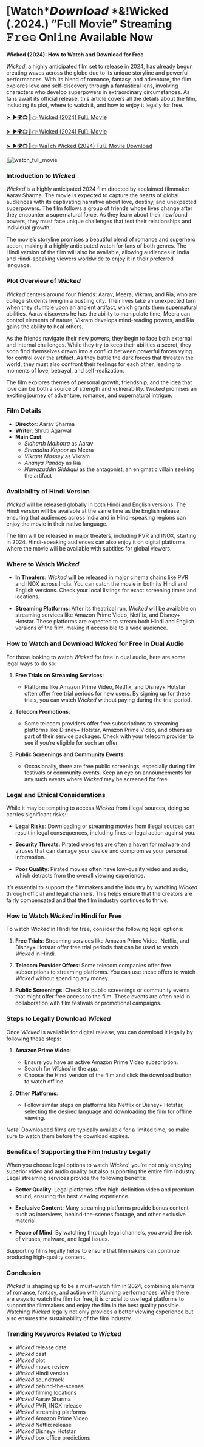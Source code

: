 # [Watch*𝘿𝙤𝙬𝙣𝙡𝙤𝙖𝙙 *&!Wicked (.2024.) ”F𝚞ll Mo𝚟ie” Strea𝚖i𝚗g 𝙵𝚛𝚎𝚎 Onl𝚒ne Available Now

**Wicked (2024): How to Watch and Download for Free**

*Wicked*, a highly anticipated film set to release in 2024, has already begun creating waves across the globe due to its unique storyline and powerful performances. With its blend of romance, fantasy, and adventure, the film explores love and self-discovery through a fantastical lens, involving characters who develop superpowers in extraordinary circumstances. As fans await its official release, this article covers all the details about the film, including its plot, where to watch it, and how to enjoy it legally for free.

[➤ ►🌍📺📱👉 Wicked (2024) Ful𝚕 Mo𝚟ie](https://cutt.ly/Xe7foy7E)

[➤ ►🌍📺📱👉 Wicked (2024) Ful𝚕 Mo𝚟ie](https://cutt.ly/Xe7foy7E)

[➤ ►🌍📺📱👉 WaTch Wicked (2024) Ful𝚕 Mo𝚟ie Downl𝚘ad](https://cutt.ly/Xe7foy7E)

[![watch_full_movie](https://media.themoviedb.org/t/p/w533_and_h300_bestv2/jTOeWjamUKGxWVUO1TMZXqQUarw.jpg)

### **Introduction to *Wicked***

*Wicked* is a highly anticipated 2024 film directed by acclaimed filmmaker Aarav Sharma. The movie is expected to capture the hearts of global audiences with its captivating narrative about love, destiny, and unexpected superpowers. The film follows a group of friends whose lives change after they encounter a supernatural force. As they learn about their newfound powers, they must face unique challenges that test their relationships and individual growth.

The movie’s storyline promises a beautiful blend of romance and superhero action, making it a highly anticipated watch for fans of both genres. The Hindi version of the film will also be available, allowing audiences in India and Hindi-speaking viewers worldwide to enjoy it in their preferred language.



### **Plot Overview of *Wicked***

*Wicked* centers around four friends: Aarav, Meera, Vikram, and Ria, who are college students living in a bustling city. Their lives take an unexpected turn when they stumble upon an ancient artifact, which grants them supernatural abilities. Aarav discovers he has the ability to manipulate time, Meera can control elements of nature, Vikram develops mind-reading powers, and Ria gains the ability to heal others.

As the friends navigate their new powers, they begin to face both external and internal challenges. While they try to keep their abilities a secret, they soon find themselves drawn into a conflict between powerful forces vying for control over the artifact. As they battle the dark forces that threaten the world, they must also confront their feelings for each other, leading to moments of love, betrayal, and self-realization.

The film explores themes of personal growth, friendship, and the idea that love can be both a source of strength and vulnerability. *Wicked* promises an exciting journey of adventure, romance, and supernatural intrigue.



### **Film Details**

- **Director**: Aarav Sharma
- **Writer**: Shruti Agarwal
- **Main Cast**:
  - *Sidharth Malhotra* as Aarav
  - *Shraddha Kapoor* as Meera
  - *Vikrant Massey* as Vikram
  - *Ananya Panday* as Ria
  - *Nawazuddin Siddiqui* as the antagonist, an enigmatic villain seeking the artifact



### **Availability of Hindi Version**

*Wicked* will be released globally in both Hindi and English versions. The Hindi version will be available at the same time as the English release, ensuring that audiences across India and in Hindi-speaking regions can enjoy the movie in their native language.

The film will be released in major theaters, including PVR and INOX, starting in 2024. Hindi-speaking audiences can also enjoy it on digital platforms, where the movie will be available with subtitles for global viewers.



### **Where to Watch *Wicked***

- **In Theaters**: *Wicked* will be released in major cinema chains like PVR and INOX across India. You can catch the movie in both its Hindi and English versions. Check your local listings for exact screening times and locations.

- **Streaming Platforms**: After its theatrical run, *Wicked* will be available on streaming services like Amazon Prime Video, Netflix, and Disney+ Hotstar. These platforms are expected to stream both Hindi and English versions of the film, making it accessible to a wide audience.



### **How to Watch and Download *Wicked* for Free in Dual Audio**

For those looking to watch *Wicked* for free in dual audio, here are some legal ways to do so:

1. **Free Trials on Streaming Services**:
   - Platforms like Amazon Prime Video, Netflix, and Disney+ Hotstar often offer free trial periods for new users. By signing up for these trials, you can watch *Wicked* without paying during the trial period.

2. **Telecom Promotions**:
   - Some telecom providers offer free subscriptions to streaming platforms like Disney+ Hotstar, Amazon Prime Video, and others as part of their service packages. Check with your telecom provider to see if you’re eligible for such an offer.

3. **Public Screenings and Community Events**:
   - Occasionally, there are free public screenings, especially during film festivals or community events. Keep an eye on announcements for any such events where *Wicked* may be screened for free.



### **Legal and Ethical Considerations**

While it may be tempting to access *Wicked* from illegal sources, doing so carries significant risks:

- **Legal Risks**: Downloading or streaming movies from illegal sources can result in legal consequences, including fines or legal action against you.

- **Security Threats**: Pirated websites are often a haven for malware and viruses that can damage your device and compromise your personal information.

- **Poor Quality**: Pirated movies often have low-quality video and audio, which detracts from the overall viewing experience.

It’s essential to support the filmmakers and the industry by watching *Wicked* through official and legal channels. This helps ensure that the creators are fairly compensated and that the film industry continues to thrive.



### **How to Watch *Wicked* in Hindi for Free**

To watch *Wicked* in Hindi for free, consider the following legal options:

1. **Free Trials**: Streaming services like Amazon Prime Video, Netflix, and Disney+ Hotstar offer free trial periods that can be used to watch *Wicked* in Hindi.

2. **Telecom Provider Offers**: Some telecom companies offer free subscriptions to streaming platforms. You can use these offers to watch *Wicked* without spending any money.

3. **Public Screenings**: Check for public screenings or community events that might offer free access to the film. These events are often held in collaboration with film festivals or promotional campaigns.



### **Steps to Legally Download *Wicked***

Once *Wicked* is available for digital release, you can download it legally by following these steps:

1. **Amazon Prime Video**:
   - Ensure you have an active Amazon Prime Video subscription.
   - Search for *Wicked* in the app.
   - Choose the Hindi version of the film and click the download button to watch offline.

2. **Other Platforms**:
   - Follow similar steps on platforms like Netflix or Disney+ Hotstar, selecting the desired language and downloading the film for offline viewing.

*Note*: Downloaded films are typically available for a limited time, so make sure to watch them before the download expires.



### **Benefits of Supporting the Film Industry Legally**

When you choose legal options to watch *Wicked*, you’re not only enjoying superior video and audio quality but also supporting the entire film industry. Legal streaming services provide the following benefits:

- **Better Quality**: Legal platforms offer high-definition video and premium sound, ensuring the best viewing experience.
  
- **Exclusive Content**: Many streaming platforms provide bonus content such as interviews, behind-the-scenes footage, and other exclusive material.

- **Peace of Mind**: By watching through legal channels, you avoid the risk of viruses, malware, and legal issues.

Supporting films legally helps to ensure that filmmakers can continue producing high-quality content.



### **Conclusion**

*Wicked* is shaping up to be a must-watch film in 2024, combining elements of romance, fantasy, and action with stunning performances. While there are ways to watch the film for free, it is crucial to use legal platforms to support the filmmakers and enjoy the film in the best quality possible. Watching *Wicked* legally not only provides a better viewing experience but also ensures the sustainability of the film industry.



### **Trending Keywords Related to *Wicked***

- *Wicked* release date
- *Wicked* cast
- *Wicked* plot
- *Wicked* movie review
- *Wicked* Hindi version
- *Wicked* soundtrack
- *Wicked* behind-the-scenes
- *Wicked* filming locations
- *Wicked* Aarav Sharma
- *Wicked* PVR, INOX release
- *Wicked* streaming platforms
- *Wicked* Amazon Prime Video
- *Wicked* Netflix release
- *Wicked* Disney+ Hotstar
- *Wicked* box office predictions
